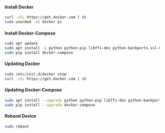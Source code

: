 #### Install Docker
```sh
curl -sSL https://get.docker.com | sh
sudo usermod -aG docker pi
```

#### Install Docker-Compose
```sh
sudo apt update
sudo apt install -y python python-pip libffi-dev python-backports.ssl-match-hostname
sudo pip install docker-compose
```

#### Updating Docker
```sh
sudo /etc/init.d/docker stop
curl -sSL https://get.docker.com | sh
```

#### Updating Docker-Compose
```sh
sudo apt install --upgrade python python-pip libffi-dev python-backports.ssl-match-hostname
sudo pip install --upgrade docker-compose
```

#### Rebood Device
```sh
sudo reboot
```
